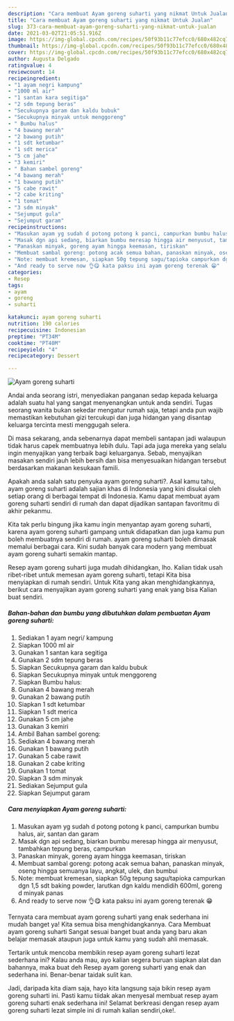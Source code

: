 ```yaml
---
description: "Cara membuat Ayam goreng suharti yang nikmat Untuk Jualan"
title: "Cara membuat Ayam goreng suharti yang nikmat Untuk Jualan"
slug: 373-cara-membuat-ayam-goreng-suharti-yang-nikmat-untuk-jualan
date: 2021-03-02T21:05:51.916Z
image: https://img-global.cpcdn.com/recipes/50f93b11c77efcc0/680x482cq70/ayam-goreng-suharti-foto-resep-utama.jpg
thumbnail: https://img-global.cpcdn.com/recipes/50f93b11c77efcc0/680x482cq70/ayam-goreng-suharti-foto-resep-utama.jpg
cover: https://img-global.cpcdn.com/recipes/50f93b11c77efcc0/680x482cq70/ayam-goreng-suharti-foto-resep-utama.jpg
author: Augusta Delgado
ratingvalue: 4
reviewcount: 14
recipeingredient:
- "1 ayam negri kampung"
- "1000 ml air"
- "1 santan kara segitiga"
- "2 sdm tepung beras"
- "Secukupnya garam dan kaldu bubuk"
- "Secukupnya minyak untuk menggoreng"
- " Bumbu halus"
- "4 bawang merah"
- "2 bawang putih"
- "1 sdt ketumbar"
- "1 sdt merica"
- "5 cm jahe"
- "3 kemiri"
- " Bahan sambel goreng"
- "4 bawang merah"
- "1 bawang putih"
- "5 cabe rawit"
- "2 cabe kriting"
- "1 tomat"
- "3 sdm minyak"
- "Sejumput gula"
- "Sejumput garam"
recipeinstructions:
- "Masukan ayam yg sudah d potong potong k panci, campurkan bumbu halus, air, santan dan garam"
- "Masak dgn api sedang, biarkan bumbu meresap hingga air menyusut, tambahkan tepung beras, campurkan"
- "Panaskan minyak, goreng ayam hingga keemasan, tiriskan"
- "Membuat sambal goreng: potong acak semua bahan, panaskan minyak, oseng hingga semuanya layu, angkat, ulek, dan bumbui"
- "Note: membuat kremesan, siapkan 50g tepung sagu/tapioka campurkan dgn 1,5 sdt baking powder, larutkan dgn kaldu mendidih 600ml, goreng d minyak panas"
- "And ready to serve now 👌😋 kata paksu ini ayam goreng terenak 😁"
categories:
- Resep
tags:
- ayam
- goreng
- suharti

katakunci: ayam goreng suharti 
nutrition: 190 calories
recipecuisine: Indonesian
preptime: "PT34M"
cooktime: "PT40M"
recipeyield: "4"
recipecategory: Dessert

---
```



![Ayam goreng suharti](https://img-global.cpcdn.com/recipes/50f93b11c77efcc0/680x482cq70/ayam-goreng-suharti-foto-resep-utama.jpg)

Andai anda seorang istri, menyediakan panganan sedap kepada keluarga adalah suatu hal yang sangat menyenangkan untuk anda sendiri. Tugas seorang  wanita bukan sekedar mengatur rumah saja, tetapi anda pun wajib memastikan kebutuhan gizi tercukupi dan juga hidangan yang disantap keluarga tercinta mesti menggugah selera.

Di masa  sekarang, anda sebenarnya dapat membeli santapan jadi walaupun tidak harus capek membuatnya lebih dulu. Tapi ada juga mereka yang selalu ingin menyajikan yang terbaik bagi keluarganya. Sebab, menyajikan masakan sendiri jauh lebih bersih dan bisa menyesuaikan hidangan tersebut berdasarkan makanan kesukaan famili. 



Apakah anda salah satu penyuka ayam goreng suharti?. Asal kamu tahu, ayam goreng suharti adalah sajian khas di Indonesia yang kini disukai oleh setiap orang di berbagai tempat di Indonesia. Kamu dapat membuat ayam goreng suharti sendiri di rumah dan dapat dijadikan santapan favoritmu di akhir pekanmu.

Kita tak perlu bingung jika kamu ingin menyantap ayam goreng suharti, karena ayam goreng suharti gampang untuk didapatkan dan juga kamu pun boleh membuatnya sendiri di rumah. ayam goreng suharti boleh dimasak memalui berbagai cara. Kini sudah banyak cara modern yang membuat ayam goreng suharti semakin mantap.

Resep ayam goreng suharti juga mudah dihidangkan, lho. Kalian tidak usah ribet-ribet untuk memesan ayam goreng suharti, tetapi Kita bisa menyiapkan di rumah sendiri. Untuk Kita yang akan menghidangkannya, berikut cara menyajikan ayam goreng suharti yang enak yang bisa Kalian buat sendiri.

<!--inarticleads1-->

##### Bahan-bahan dan bumbu yang dibutuhkan dalam pembuatan Ayam goreng suharti:

1. Sediakan 1 ayam negri/ kampung
1. Siapkan 1000 ml air
1. Gunakan 1 santan kara segitiga
1. Gunakan 2 sdm tepung beras
1. Siapkan Secukupnya garam dan kaldu bubuk
1. Siapkan Secukupnya minyak untuk menggoreng
1. Siapkan  Bumbu halus:
1. Gunakan 4 bawang merah
1. Gunakan 2 bawang putih
1. Siapkan 1 sdt ketumbar
1. Siapkan 1 sdt merica
1. Gunakan 5 cm jahe
1. Gunakan 3 kemiri
1. Ambil  Bahan sambel goreng:
1. Sediakan 4 bawang merah
1. Gunakan 1 bawang putih
1. Gunakan 5 cabe rawit
1. Gunakan 2 cabe kriting
1. Gunakan 1 tomat
1. Siapkan 3 sdm minyak
1. Sediakan Sejumput gula
1. Siapkan Sejumput garam




<!--inarticleads2-->

##### Cara menyiapkan Ayam goreng suharti:

1. Masukan ayam yg sudah d potong potong k panci, campurkan bumbu halus, air, santan dan garam
1. Masak dgn api sedang, biarkan bumbu meresap hingga air menyusut, tambahkan tepung beras, campurkan
1. Panaskan minyak, goreng ayam hingga keemasan, tiriskan
1. Membuat sambal goreng: potong acak semua bahan, panaskan minyak, oseng hingga semuanya layu, angkat, ulek, dan bumbui
1. Note: membuat kremesan, siapkan 50g tepung sagu/tapioka campurkan dgn 1,5 sdt baking powder, larutkan dgn kaldu mendidih 600ml, goreng d minyak panas
1. And ready to serve now 👌😋 kata paksu ini ayam goreng terenak 😁




Ternyata cara membuat ayam goreng suharti yang enak sederhana ini mudah banget ya! Kita semua bisa menghidangkannya. Cara Membuat ayam goreng suharti Sangat sesuai banget buat anda yang baru akan belajar memasak ataupun juga untuk kamu yang sudah ahli memasak.

Tertarik untuk mencoba membikin resep ayam goreng suharti lezat sederhana ini? Kalau anda mau, ayo kalian segera buruan siapkan alat dan bahannya, maka buat deh Resep ayam goreng suharti yang enak dan sederhana ini. Benar-benar taidak sulit kan. 

Jadi, daripada kita diam saja, hayo kita langsung saja bikin resep ayam goreng suharti ini. Pasti kamu tiidak akan menyesal membuat resep ayam goreng suharti enak sederhana ini! Selamat berkreasi dengan resep ayam goreng suharti lezat simple ini di rumah kalian sendiri,oke!.

